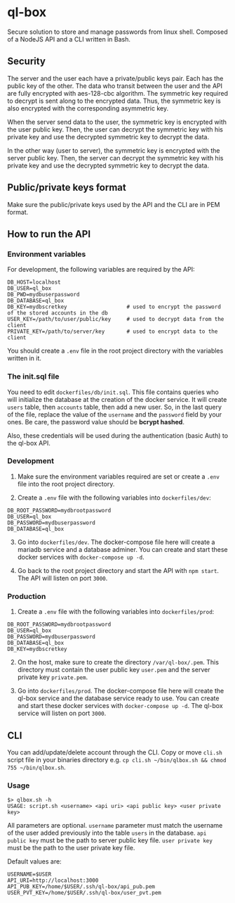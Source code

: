 # ql-box

Secure solution to store and manage passwords from linux shell. 
Composed of a NodeJS API and a CLI written in Bash.

## Security

The server and the user each have a private/public keys pair. Each has the public key of the other.
The data who transit between the user and the API are fully encrypted with aes-128-cbc algorithm. The symmetric key 
required to decrypt is sent along to the encrypted data. Thus, the symmetric key is also encrypted with the 
corresponding asymmetric key.

When the server send data to the user, the symmetric key is encrypted with the user public key. Then, the user can
decrypt the symmetric key with his private key and use the decrypted symmetric key to decrypt the data.

In the other way (user to server), the symmetric key is encrypted with the server public key. Then, the server can 
decrypt the symmetric key with his private key and use the decrypted symmetric key to decrypt the data.

## Public/private keys format

Make sure the public/private keys used by the API and the CLI are in PEM format.

## How to run the API

### Environment variables

For development, the following variables are required by the API:
```
DB_HOST=localhost
DB_USER=ql_box
DB_PWD=mydbuserpassword
DB_DATABASE=ql_box
DB_KEY=mydbscretkey                   # used to encrypt the password of the stored accounts in the db
USER_KEY=/path/to/user/public/key     # used to decrypt data from the client
PRIVATE_KEY=/path/to/server/key       # used to encrypt data to the client
```
You should create a `.env` file in the root project directory with the variables written in it.

### The init.sql file

You need to edit `dockerfiles/db/init.sql`. This file contains queries who will initialize the database at the creation 
of the docker service. It will create `users` table, then `accounts` table, then add a new user. So, in the last query 
of the file, replace the value of the `username` and the `password` field by your ones. Be care, the password value 
should be **bcrypt hashed**.

Also, these credentials will be used during the authentication (basic Auth) to the ql-box API.

### Development

1. Make sure the environment variables required are set or create a `.env` file into the root project directory.

2. Create a `.env` file with the following variables into `dockerfiles/dev`:
```
DB_ROOT_PASSWORD=mydbrootpassword
DB_USER=ql_box
DB_PASSWORD=mydbuserpassword
DB_DATABASE=ql_box
```

3. Go into `dockerfiles/dev`. The docker-compose file here will create a mariadb service and a database adminer. 
You can create and start these docker services with `docker-compose up -d`.

4. Go back to the root project directory and start the API with `npm start`. The API will listen on port `3000`.

### Production

1. Create a `.env` file with the following variables into `dockerfiles/prod`:
```
DB_ROOT_PASSWORD=mydbrootpassword
DB_USER=ql_box
DB_PASSWORD=mydbuserpassword
DB_DATABASE=ql_box
DB_KEY=mydbscretkey
```

2. On the host, make sure to create the directory `/var/ql-box/.pem`. This directory must contain the user public key 
`user.pem` and the server private key `private.pem`.

2. Go into `dockerfiles/prod`. The docker-compose file here will create the ql-box service and the database service 
ready to use. You can create and start these docker services with `docker-compose up -d`. The ql-box service 
will listen on port `3000`.

## CLI

You can add/update/delete account through the CLI. Copy or move `cli.sh` script file in your binaries directory e.g. 
`cp cli.sh ~/bin/qlbox.sh && chmod 755 ~/bin/qlbox.sh`.

### Usage

```
$> qlbox.sh -h
USAGE: script.sh <username> <api uri> <api public key> <user private key>
```

All parameters are optional. `username` parameter must match the username of the user added previously into the 
table `users` in the database. `api public key` must be the path to server public key file. `user private key` must
be the path to the user private key file.

Default values are:
```
USERNAME=$USER
API_URI=http://localhost:3000
API_PUB_KEY=/home/$USER/.ssh/ql-box/api_pub.pem
USER_PVT_KEY=/home/$USER/.ssh/ql-box/user_pvt.pem
```
